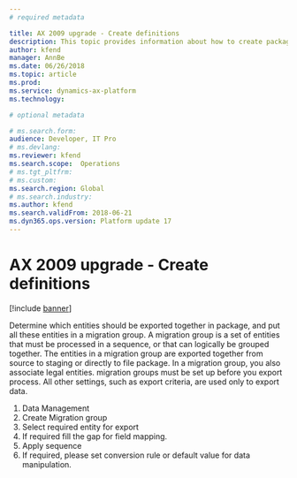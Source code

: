 ```yaml
---
# required metadata

title: AX 2009 upgrade - Create definitions
description: This topic provides information about how to create package templates that you can use to migrate data from Dynamics AX 2009 to Finance and Operations.
author: kfend
manager: AnnBe
ms.date: 06/26/2018
ms.topic: article
ms.prod: 
ms.service: dynamics-ax-platform
ms.technology: 

# optional metadata

# ms.search.form:  
audience: Developer, IT Pro
# ms.devlang: 
ms.reviewer: kfend
ms.search.scope:  Operations
# ms.tgt_pltfrm: 
# ms.custom: 
ms.search.region: Global
# ms.search.industry:
ms.author: kfend
ms.search.validFrom: 2018-06-21
ms.dyn365.ops.version: Platform update 17
---
```


# AX 2009 upgrade - Create definitions

[!include [banner](../includes/banner.md)]

Determine which entities should be exported together in package, and put all these entities in a migration group. A migration group is a set of entities that must be processed in a sequence, or that can logically be grouped together. The entities in a migration group are exported together from source to staging or directly to file package. In a migration group, you also associate legal entities. migration groups must be set up before you export process. All other settings, such as export criteria, are used only to export data.

1.	Data Management  
2.	Create Migration group 
3.	Select required entity for export 
4.	If required fill the gap for field mapping. 
5.	Apply sequence 
6.	If required, please set conversion rule or default value for data manipulation.

